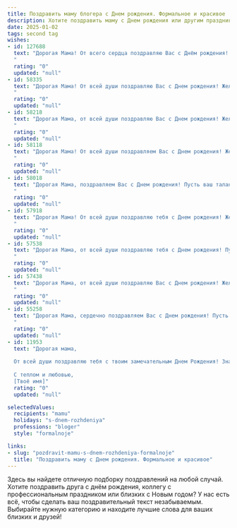 ```yaml
---
title: Поздравить маму блогера c Днем рождения. Формальное и красивое
description: Хотите поздравить маму c Днем рождения или другим праздником? Наш ИИ создаст незабываемое поздравление, а вы обязательно выделитесь среди других.  
date: 2025-01-02
tags: second tag
wishes:
- id: 127688
  text: "Дорогая Мама! От всего сердца поздравляю Вас с Днём рождения!  Ваш талант и усердие в блогерской деятельности всегда вызывают восхищение. Желаю Вам дальнейших успехов, вдохновения, ярких идей и огромной аудитории преданных поклонников. Пусть каждый день приносит радость, а жизнь будет наполнена счастьем и благополучием. С праздником!
  "
  rating: "0"
  updated: "null"
- id: 58335
  text: "Дорогая Мама! От всей души поздравляю Вас с Днем рождения! Желаю Вам крепкого здоровья, вдохновения, новых творческих успехов в Вашей блогерской деятельности и, конечно же,  любви и счастья! Пусть каждый день будет наполнен радостью и позитивными эмоциями.
  "
  rating: "0"
  updated: "null"
- id: 58218
  text: "Дорогая Мама, от всей души поздравляю Вас с Днем рождения! Желаю Вам здоровья, счастья, вдохновения и новых творческих высот в Вашей блогерской деятельности. Пусть каждый день приносит Вам радость, а Ваша работа приносит Вам удовольствие и признание.
  "
  rating: "0"
  updated: "null"
- id: 58118
  text: "Дорогая Мама! От всей души поздравляем Вас с Днем рождения! Желаем Вам ярких и интересных сюжетов для блога, вдохновения, радости, любви, здоровья и чтобы Ваши идеи всегда находили отклик у Вашей аудитории.
  "
  rating: "0"
  updated: "null"
- id: 58018
  text: "Дорогая Мама, поздравляем Вас с Днем рождения! Пусть ваш талант блогера продолжает вдохновлять и радовать ваших подписчиков, а жизнь будет наполнена яркими красками и вдохновением. Желаем Вам крепкого здоровья, счастья и неиссякаемой энергии!
  "
  rating: "0"
  updated: "null"
- id: 57918
  text: "Дорогая Мама! От всей души поздравляю тебя с Днем рождения! Желаю тебе крепкого здоровья, вдохновения и новых творческих успехов в твоей работе блогера. Пусть твои идеи всегда находят отклик у аудитории, а каждый день приносит радость и новые возможности!
  "
  rating: "0"
  updated: "null"
- id: 57538
  text: "Дорогая Мама, от всей души поздравляю тебя с Днем рождения! Пусть твой талант блогера приносит тебе радость и вдохновение, а твой оптимизм и харизма продолжают вдохновлять твоих подписчиков. Желаю тебе бесконечного вдохновения, новых творческих успехов и море позитивных эмоций!
  "
  rating: "0"
  updated: "null"
- id: 57438
  text: "Дорогая Мама, от всей души поздравляю Вас с Днем рождения! Желаю Вам творческого вдохновения, огромной аудитории, которая будет с интересом следить за Вашим блогом, и, конечно же, здоровья, счастья и успехов во всех начинаниях. Пусть каждый день приносит Вам радость и новые идеи!
  "
  rating: "0"
  updated: "null"
- id: 55258
  text: "Дорогая Мама, сердечно поздравляем Вас с Днем рождения! Пусть Ваш творческий путь блогера будет полон вдохновения, интересных событий и верных подписчиков. Желаем Вам крепкого здоровья, неиссякаемой энергии и радости от каждого прожитого дня.
  "
  rating: "0"
  updated: "null"
- id: 11953
  text: "Дорогая мама,
  
  От всей души поздравляю тебя с твоим замечательным Днем Рождения! Знаю, насколько ты любишь свой творческий путь в роли блогера, и хочу пожелать тебе неиссякаемого вдохновения и успехов в твоих проектах. Пусть каждый день приносит тебе радость и новые достижения, а твой блог процветает и вдохновляет все больше и больше людей.
  
  С теплом и любовью,
  [Твоё имя]"
  rating: "0"
  updated: "null"

selectedValues:
  recipients: "mamu"
  holidays: "s-dnem-rozhdeniya"
  professions: "bloger"
  style: "formalnoje"

links:
- slug: "pozdravit-mamu-s-dnem-rozhdeniya-formalnoje"
  title: "Поздравить маму c Днем рождения. Формальное и красивое"
---
```


Здесь вы найдете отличную подборку поздравлений на любой случай.
Хотите поздравить друга с днём рождения, коллегу с профессиональным праздником или близких с Новым годом? У нас есть всё, чтобы сделать ваш поздравительный текст незабываемым. Выбирайте нужную категорию и находите лучшие слова для ваших близких и друзей!
